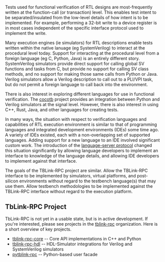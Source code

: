 
Tests used for functional verification of RTL designs are most-frequently 
written at the function-call (or transaction) level. This enables test
intent to be separated/insulated from the low-level details of
how intent is to be implemented. For example, performing a 32-bit write
to a device register is in most cases independent of the specific 
interface protocol used to implement the write. 

Many execution engines (ie simulators) for RTL descriptions enable
tests written within the native lanuage (eg SystemVerilog) to 
interact at the procedural level today. Support for interacting
at the procedural level from a foreign language (eg C, Python, Java)
is an entirely different story. SystemVerilog simulators provide
direct support for calling global SV functions and tasks from C, 
but provide no support for calling SV class methods, and no support
for making those same calls from Python or Java. Verilog simulators
allow a Verilog description to call out to a PLI/VPI task, but 
do not permit a foreign language to call back into the environment.

There is also interest in exploring different languages for use in
functional verification. The [cocotb](https://github.com/cocotb/cocotb)
project provides an integration between Python and Verilog 
simulators at the signal level. However, there is also interest in 
using C++, Rust, Java, and other languages for creating tests.


In many ways, the situation with respect to verification languages
and capabilities of RTL execution environment is similar to that 
of programming languages and integrated development environments (IDEs)
some time ago. A variety of IDEs existed, each with a non-overlapping
set of supported languages. Adding support for a new language to an
IDE involved significant custom work. The introduction of the
[language-server protocol](https://microsoft.github.io/language-server-protocol/)
changed this situation significantly by allowing language developers
to implement an interface to knowledge of the language details,
and allowing IDE developers to implement against that interface.

The goals of the TBLink-RPC project are similar. Allow the TBLink-RPC
interface to be implemented by simulators, virtual platforms, and
post-silicon environments without regard to the testbench language(s)
that may use them. Allow testbench methodologies to be implemented
against the TBLink-RPC interface without regard to the execution 
platform. 


## TbLink-RPC Project

TbLink-RPC is not yet in a usable state, but is in active development.
If you're interested, please see projects in the 
[tblink-rpc](https://github.com/tblink-rpc) organization. Here is a
short overview of key projects.

- [tblink-rpc-core](https://github.com/tblink-rpc/tblink-rpc-core) -- Core API implementations in C++ and Python
- [tblink-rpc-hdl](https://github.com/tblink-rpc/tblink-rpc-hdl) -- HDL-Simulator integrations for Verilog and SystemVerilog simulators
- [pytblink-rpc](https://github.com/tblink-rpc/pytblink-rpc) -- Python-based user facade 




